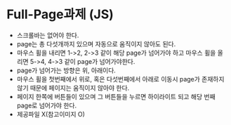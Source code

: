 # Full-Page과제 (JS)
- 스크롤바는 없어야 한다.
- page는 총 다섯개까지 있으며 자동으로 움직이지 않아도 된다.
- 마우스 휠을 내리면 1->2, 2->3 같이 해당 page가 넘어가야 하고 마우스 휠을 올리면 5->4, 4->3 같이 page가 넘어가야한다.
- page가 넘어가는 방향은 위, 아래이다.
- 마우스 휠을 첫번째에서 위로, 혹은 다섯번째에서 아래로 이동시 page가 존재하지 않기 때문에 페이지는 움직이지 않아야 한다.
- 페이지 한쪽에 버튼들이 있으며 그 버튼들을 누르면 하이라이트 되고 해당 번째 page로 넘어가야 한다. 
- 제공파일 X(참고이미지 O)
